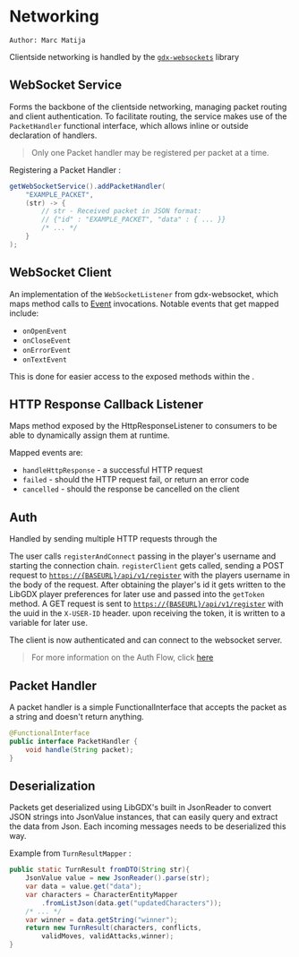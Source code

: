 # Networking

`Author: Marc Matija`

Clientside networking is handled by the [`gdx-websockets`](https://github.com/MrStahlfelge/gdx-websockets) library

## WebSocket Service

Forms the backbone of the clientside networking, managing packet routing and client authentication. To facilitate 
routing, the service makes use of the `PacketHandler` functional interface, which allows inline or outside declaration
of handlers. 

> Only one Packet handler may be registered per packet at a time.

Registering a Packet Handler
:
```java
getWebSocketService().addPacketHandler(
    "EXAMPLE_PACKET",
    (str) -> { 
        // str - Received packet in JSON format: 
        // {"id" : "EXAMPLE_PACKET", "data" : { ... }} 
        /* ... */ 
    }
);
```

## WebSocket Client

An implementation of the `WebSocketListener` from gdx-websocket, which maps method calls to [Event](Events.md)
invocations. Notable events that get mapped include:
- `onOpenEvent`
- `onCloseEvent`
- `onErrorEvent`
- `onTextEvent`

This is done for easier access to the exposed methods within the [](#websocket-service).

## HTTP Response Callback Listener

Maps method exposed by the HttpResponseListener to consumers to be able to dynamically assign them at runtime.

Mapped events are:
- `handleHttpResponse` - a successful HTTP request
- `failed` - should the HTTP request fail, or return an error code
- `cancelled` - should the response be cancelled on the client

## Auth

Handled by sending multiple HTTP requests through the [](#http-response-callback-listener)

<procedure>
<step>
    The user calls <code>registerAndConnect</code> passing in the player's username and starting the 
    connection chain.
</step>
<step>
    <code>registerClient</code> gets called, sending a POST request to 
    <a href="Controller.md#api-v1-register"><code>https://{BASEURL}/api/v1/register</code></a> with the players
    username in the body of the request.
</step>
<step>
    After obtaining the player's id it gets written to the LibGDX player preferences for later use and passed into
    the <code>getToken</code> method.
</step>
<step>
    A GET request is sent to <a href="Controller.md#api-v1-register"><code>https://{BASEURL}/api/v1/register</code></a>
    with the uuid in the <code>X-USER-ID</code> header.
</step>
<step>
    upon receiving the token, it is written to a variable for later use.
</step>
<p>
The client is now authenticated and can connect to the websocket server.
</p>
</procedure>

> For more information on the Auth Flow, click [here](Authentication.md#auth-flow)

## Packet Handler

A packet handler is a simple FunctionalInterface that accepts the packet as a string and doesn't return anything.

```java
@FunctionalInterface
public interface PacketHandler {
    void handle(String packet);
}
```

## Deserialization

Packets get deserialized using LibGDX's built in JsonReader to convert JSON strings into JsonValue instances,
that can easily query and extract the data from Json. Each incoming messages needs to be deserialized this way.

Example from `TurnResultMapper`
:
```java
public static TurnResult fromDTO(String str){
    JsonValue value = new JsonReader().parse(str);
    var data = value.get("data");
    var characters = CharacterEntityMapper
        .fromListJson(data.get("updatedCharacters"));
    /* ... */
    var winner = data.getString("winner");
    return new TurnResult(characters, conflicts, 
        validMoves, validAttacks,winner);
}
```

